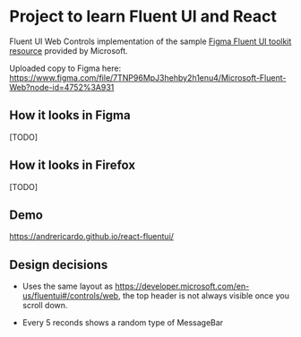 # Project to learn Fluent UI and React

Fluent UI Web Controls implementation of the sample [Figma Fluent UI toolkit resource](https://developer.microsoft.com/en-us/fluentui#/resources) provided by Microsoft.

Uploaded copy to Figma here:
https://www.figma.com/file/7TNP96MpJ3hehby2h1enu4/Microsoft-Fluent-Web?node-id=4752%3A931

## How it looks in Figma

[TODO]

## How it looks in Firefox

[TODO]

## Demo

https://andrericardo.github.io/react-fluentui/

## Design decisions

- Uses the same layout as https://developer.microsoft.com/en-us/fluentui#/controls/web,
  the top header is not always visible once you scroll down.

- Every 5 reconds shows a random type of MessageBar
